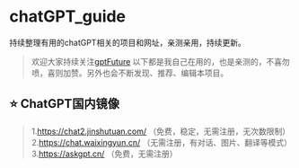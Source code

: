 # chatGPT_guide
持续整理有用的chatGPT相关的项目和网址，亲测亲用，持续更新。
> 欢迎大家持续关注[gptFuture](https://github.com/gptFuture/chatGPT_guide)
> 以下都是我自己在用的，也是亲测的，不喜勿喷，喜则加赞。另外也会不断发现、推荐、编辑本项目。
## ⭐ ChatGPT国内镜像
> 1.https://chat2.jinshutuan.com/ （免费，稳定，无需注册，无次数限制）
> 2.https://chat.waixingyun.cn/ （无需注册，有对话、图片、翻译等模式）
> 3.https://askgpt.cn/ （免费，无需注册）
